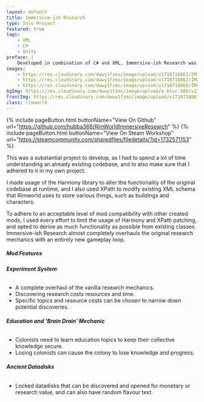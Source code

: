 ```yaml
---
layout: default
title: Immersive-ish Research
type: Solo Project
featured: true
tags:
    - XML
    - C#
    - Unity
preface: |
    Developed in combination of C# and XML, Immersive-ish Research was designed as a complete overhaul of the original game's research mechanic, adding a new level of immersion and difficulty to the game. 
images:
    - https://res.cloudinary.com/dwwy1fzms/image/upload/v1718718861/IM1_h5hpfd.png
    - https://res.cloudinary.com/dwwy1fzms/image/upload/v1718718862/IM2_d7awn1.png
    - https://res.cloudinary.com/dwwy1fzms/image/upload/v1718718860/IM4_z20md0.png
bgImg: https://res.cloudinary.com/dwwy1fzms/image/upload/e_blur:500/v1718718861/IM1_h5hpfd.png
frontImg: https://res.cloudinary.com/dwwy1fzms/image/upload/v1718718861/IM1_h5hpfd.png
class: rimworld
---
```


{% include pageButton.html buttonName="View On Github" url="https://github.com/hubba368/RimWorldImmersiveResearch" %}
{% include pageButton.html buttonName="View On Steam Workshop" url="https://steamcommunity.com/sharedfiles/filedetails/?id=1732571153" %}

This was a substantial project to develop, as I had to spend a lot of time understanding an already existing codebase, and to also make sure that I adhered to it in my own project. 

I made usage of the Harmony library to alter the functionality of the original codebase at runtime, and I also used XPath to modify existing XML schema that Rimworld uses to store various things, such as buildings and characters.

To adhere to an acceptable level of mod compatibility with other created mods, I used every effort to limit the usage of Harmony and XPath patching, and opted to derive as much functionality as possible from existing classes. Immersive-ish Research almost completely overhauls the original research mechanics with an entirely new gameplay loop.


##### Mod Features

###### **Experiment System**
* A complete overhaul of the vanilla research mechanics.
* Discovering research costs resources and time.
* Specific topics and resource costs can be chosen to narrow down potential discoveries.

###### **Education and 'Brain Drain' Mechanic**
* Colonists need to learn education topics to keep their collective knowledge secure.
* Losing colonists can cause the colony to lose knowledge and progress.

###### **Ancient Datadisks**
* Locked datadisks that can be discovered and opened for monetary or research value, and can also have random flavour text.